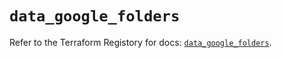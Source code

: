 # `data_google_folders`

Refer to the Terraform Registory for docs: [`data_google_folders`](https://registry.terraform.io/providers/hashicorp/google/4.69.1/docs/data-sources/folders).
